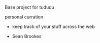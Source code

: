 
Base project for tuduqu

personal curration

- keep track of your stuff across the web

- Sean Brookes


